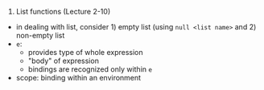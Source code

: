  1. List functions (Lecture 2-10)

   * in dealing with list, consider 1) empty list (using `null <list name>` and 2) non-empty list
   * `e`:
     * provides type of whole expression
     * "body" of expression
     * bindings are recognized only within `e`
   * scope: binding within an environment






